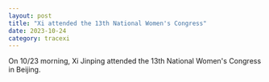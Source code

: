 ```yaml
---
layout: post
title: "Xi attended the 13th National Women's Congress"
date: 2023-10-24
category: tracexi
---
```


On 10/23 morning, Xi Jinping attended the 13th National Women's Congress in Beijing. 

